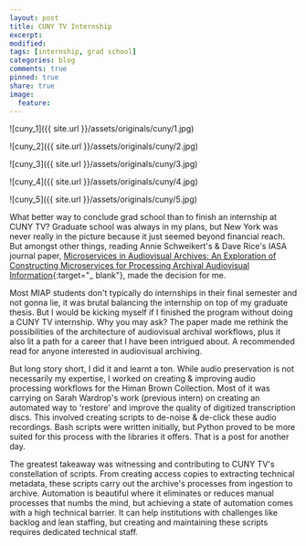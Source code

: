 ```yaml
---
layout: post
title: CUNY TV Internship
excerpt:
modified:
tags: [internship, grad school]
categories: blog
comments: true
pinned: true
share: true
image:
  feature:
---
```


![cuny_1]({{ site.url }}/assets/originals/cuny/1.jpg)

![cuny_2]({{ site.url }}/assets/originals/cuny/2.jpg)

![cuny_3]({{ site.url }}/assets/originals/cuny/3.jpg)

![cuny_4]({{ site.url }}/assets/originals/cuny/4.jpg)

![cuny_5]({{ site.url }}/assets/originals/cuny/5.jpg)

What better way to conclude grad school than to finish an internship at CUNY TV? Graduate school was always in my plans, but New York was never really in the picture because it just seemed beyond financial reach. But amongst other things, reading Annie Schweikert's & Dave Rice's IASA journal paper, [Microservices in Audiovisual Archives: An Exploration of Constructing Microservices for Processing Archival Audiovisual Information](https://journal.iasa-web.org/index.php/pubs/article/view/70){:target="\_ blank"}, made the decision for me.

Most MIAP students don't typically do internships in their final semester and not gonna lie, it was brutal balancing the internship on top of my graduate thesis. But I would be kicking myself if I finished the program without doing a CUNY TV internship. Why you may ask? The paper made me rethink the possibilities of the architecture of audiovisual archival workflows, plus it also lit a path for a career that I have been intrigued about. A recommended read for anyone interested in audiovisual archiving.

But long story short, I did it and learnt a ton. While audio preservation is not necessarily my expertise, I worked on creating & improving audio processing workflows for the Himan Brown Collection. Most of it was carrying on Sarah Wardrop's work (previous intern) on creating an automated way to 'restore' and improve the quality of digitized transcription discs. This involved creating scripts to de-noise & de-click these audio recordings. Bash scripts were written initially, but Python proved to be more suited for this process with the libraries it offers. That is a post for another day.

The greatest takeaway was witnessing and contributing to CUNY TV's constellation of scripts. From creating access copies to extracting technical metadata, these scripts carry out the archive's processes from ingestion to archive. Automation is beautiful where it eliminates or reduces manual processes that numbs the mind, but achieving a state of automation comes with a high technical barrier. It can help institutions with challenges like backlog and lean staffing, but creating and maintaining these scripts requires dedicated technical staff.
